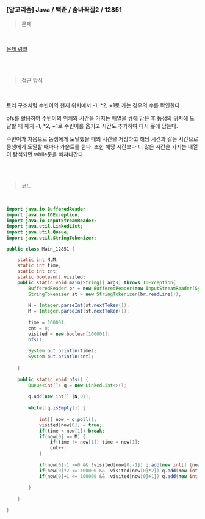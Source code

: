 <h3>[알고리즘]  Java / 백준 / 숨바꼭질2 / 12851 </h3>

> 문제
> 

<br>

[문제 링크](https://www.acmicpc.net/problem/1339)

<br>

<br>

> 접근 방식
> 

<br>

트리 구조처럼 수빈이의 현재 위치에서 -1, *2, +1로 가는 경우의 수를 확인한다

bfs를 활용하여 수빈이의 위치와 시간을 가지는 배열을 큐에 담은 후 동생의 위치에 도달할 때 까지 -1, *2, +1로 수빈이를 옮기고 시간도 추가하여 다시 큐에 담는다.

수빈이가 처음으로 동생에게 도달했을 때의 시간을 저장하고 해당 시간과 같은 시간으로 동생에게 도달할 때마다 카운트를 한다. 또한 해당 시간보다 더 많은 시간을 가지는 배열이 탐색되면 while문을 빠져나간다

<br>
<br>

> 코드
> 

<br>

```java
import java.io.BufferedReader;
import java.io.IOException;
import java.io.InputStreamReader;
import java.util.LinkedList;
import java.util.Queue;
import java.util.StringTokenizer;

public class Main_12851 {

	static int N,M;
	static int time;
	static int cnt;
	static boolean[] visited;
	public static void main(String[] args) throws IOException{
		BufferedReader br = new BufferedReader(new InputStreamReader(System.in));
		StringTokenizer st = new StringTokenizer(br.readLine());
		
		N = Integer.parseInt(st.nextToken());
		M = Integer.parseInt(st.nextToken());
		
		time = 100001;
		cnt = 0;
		visited = new boolean[100001];
		bfs();
		
		System.out.println(time);
		System.out.println(cnt);
		
	}
	
	public static void bfs() {
		Queue<int[]> q = new LinkedList<>();
		
		q.add(new int[] {N,0});
		
		while(!q.isEmpty()) {
			
			int[] now = q.poll();
			visited[now[0]] = true;
			if(time < now[1]) break;
			if(now[0] == M) {
				if(time != now[1]) time = now[1];
				cnt++;
			}
			
			if(now[0]-1 >=0 && !visited[now[0]-1]) q.add(new int[] {now[0]-1,now[1]+1});
			if(now[0]*2 <= 100000 && !visited[now[0]*2]) q.add(new int[] {now[0]*2,now[1]+1});
			if(now[0]+1 <= 100000 && !visited[now[0]+1]) q.add(new int[] {now[0]+1,now[1]+1});
		
		}
		
	}

}
```
